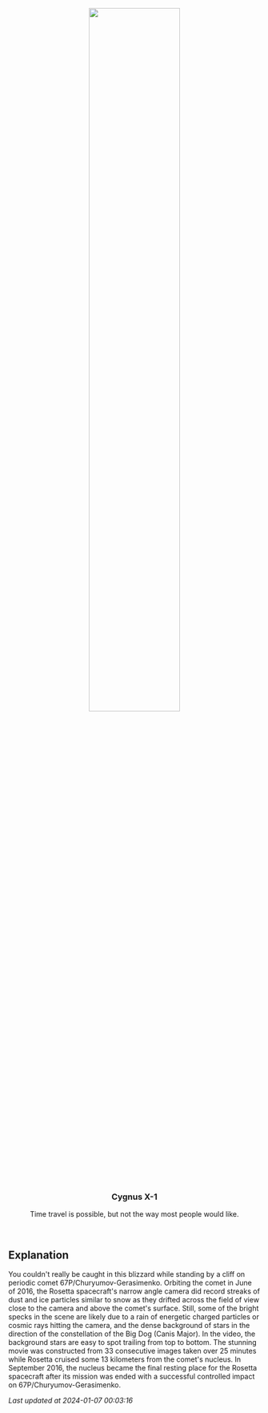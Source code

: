 <p align='center'>
    <a href='https://www.youtube.com/embed/PpyPgJHKxSw?rel=0'><img src='https://images.unsplash.com/photo-1610296669228-602fa827fc1f' width='60%' /></a>
    <h3 align="center">Cygnus X-1</h3>
    <p align="center">Time travel is possible, but not the way most people would like.</p>
</p>
<br/>

Explanation
--
You couldn't really be caught in this blizzard while standing by a cliff on periodic comet 67P/Churyumov-Gerasimenko. Orbiting the comet in June of 2016, the Rosetta spacecraft's narrow angle camera did record streaks of dust and ice particles similar to snow as they drifted across the field of view close to the camera and above the comet's surface. Still, some of the bright specks in the scene are likely due to a rain of energetic charged particles or cosmic rays hitting the camera, and the dense background of stars in the direction of the constellation of the Big Dog (Canis Major). In the video, the background stars are easy to spot trailing from top to bottom. The stunning movie was constructed from 33 consecutive images taken over 25 minutes while Rosetta cruised some 13 kilometers from the comet's nucleus. In September 2016, the nucleus became the final resting place for the Rosetta spacecraft after its mission was ended with a successful controlled impact on 67P/Churyumov-Gerasimenko.


*Last updated at 2024-01-07 00:03:16*
